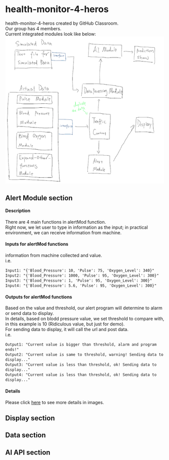 # health-monitor-4-heros
health-monitor-4-heros created by GitHub Classroom.     
Our group has 4 members.    
Current integrated modules look like below:     
![draft](imgs/draftModule.PNG)   

## Alert Module section     
#### Description      
There are 4 main functions in alertMod function.   
Right now, we let user to type in information as the input; in practical environment, we can receive information from machine.    
#### Inputs for alertMod functions    
information from machine collected and value.     
i.e. 
```
Input1: "{'Blood_Pressure': 10, 'Pulse': 75, 'Oxygen_Level': 340}"
Input2: "{'Blood_Pressure': 1000, 'Pulse': 95, 'Oxygen_Level': 300}"
Input3: "{'Blood_Pressure': 1, 'Pulse': 95, 'Oxygen_Level': 300}"
Input4: "{'Blood_Pressure': 5.6, 'Pulse': 95, 'Oxygen_Level': 300}"
```
#### Outputs for alertMod functions     
Based on the value and threshold, our alert program will determine to alarm or send data to display.     
In details, based on blodd pressure value, we set threshold to compare with, in this example is 10 (Ridiculous value, but just for demo).        
For sending data to display, it will call the url and post data.      
i.e.
```
Output1: "Current value is bigger than threshold, alarm and program ends!"
Output2: "Current value is same to threshold, warning! Sending data to display..."
Output3: "Current value is less than threshold, ok! Sending data to display..."
Output4: "Current value is less than threshold, ok! Sending data to display..."
```
#### Details   
Please click [here](https://github.com/BUEC500C1/health-monitor-4-heros/tree/master/AlertModule) to see more details in images.    

## Display section    


## Data section     


## AI API section    


